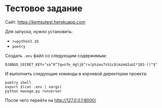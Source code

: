 # Тестовое задание

Сайт: https://kemsutest.herokuapp.com

Для запуска, нужно установить:

- `>=python3.10`
- `poetry`

Создать `.env` файл со следующим содержимым:

```
DJANGO_SECRET_KEY="xa^0^7q=n7e_4gljb^rx(p%zwv7s%1cblmzm42u&t*183-()^$"
```

И выполнить следующие команды в корневой директории проекта:

```
poetry shell
export $(cat .env | xargs)
python manage.py runserver
```

После чего перейти на http://127.0.0.1:8000/
